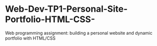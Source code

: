 # Web-Dev-TP1-Personal-Site-Portfolio-HTML-CSS-
Web programming assignment: building a personal website and dynamic portfolio with HTML/CSS
